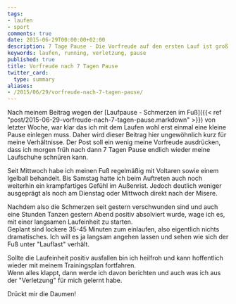 ```yaml
---
tags:
- laufen
- sport
comments: true
date: 2015-06-29T00:00:00+02:00
description: 7 Tage Pause - Die Vorfreude auf den ersten Lauf ist groß
keywords: laufen, running, verletzung, pause
published: true
title: Vorfreude nach 7 Tagen Pause
twitter_card:
  type: summary
aliases:
- /2015/06/29/vorfreude-nach-7-tagen-pause/
---
```


Nach meinem Beitrag wegen der [Laufpause - Schmerzen im Fuß]({{< ref "post/2015-06-29-vorfreude-nach-7-tagen-pause.markdown" >}}) von letzter Woche, war klar das ich mit dem Laufen wohl erst einmal eine kleine Pause einlegen muss. Daher wird dieser Beitrag hier ungewöhnlich kurz für meine Verhältnisse. Der Post soll ein wenig meine Vorfreude ausdrücken, dass ich morgen früh nach dann 7 Tagen Pause endlich wieder meine Laufschuhe schnüren kann.

Seit Mittwoch habe ich meinen Fuß regelmäßig mit Voltaren sowie einem Igelball behandelt. Bis Samstag hatte ich beim Auftreten auch noch weiterhin ein krampfartiges Gefühl im Außenrist. Jedoch deutlich weniger ausgeprägt als noch am Dienstag oder Mittwoch direkt nach der Misere.

Nachdem also die Schmerzen seit gestern verschwunden sind und auch eine Stunden Tanzen gestern Abend positiv absolviert wurde, wage ich es, mit einer langsamen Laufeinheit zu starten.  
Geplant sind lockere 35-45 Minuten zum einlaufen, also eigentlich nichts dramatisches. Ich will es ja langsam angehen lassen und sehen wie sich der Fuß unter "Lauflast" verhält.

Sollte die Laufeinheit positiv ausfallen bin ich heilfroh und kann hoffentlich wieder mit meinem Trainingsplan fortfahren.  
Wenn alles klappt, dann werde ich davon berichten und auch was ich aus der "Verletzung" für mich gelernt habe.

Drückt mir die Daumen!
